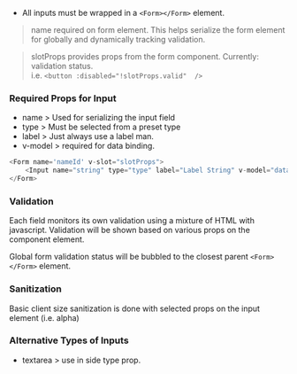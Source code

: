 - All inputs must be wrapped in a ```<Form></Form>``` element.
> name required on form element. This helps serialize the form element for globally and dynamically tracking validation.

> slotProps provides props from the form component. Currently: validation status.<br  />
> i.e. ```<button :disabled="!slotProps.valid"  />```

### Required Props for Input

- name > Used for serializing the input field
- type > Must be selected from a preset type
- label > Just always use a label man.
- v-model > required for data binding.

``` javascript
<Form name='nameId' v-slot="slotProps">
    <Input name="string" type="type" label="Label String" v-model="data" />
</Form>
```

### Validation

Each field monitors its own validation using a mixture of HTML with javascript. Validation will be shown based on various props on the component element.

Global form validation status will be bubbled to the closest parent ```<Form></Form>``` element.

### Sanitization

Basic client size sanitization is done with selected props on the input element (i.e. alpha)

### Alternative Types of Inputs

- textarea > use in side type prop.